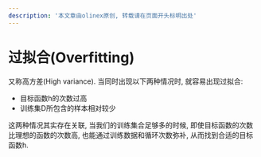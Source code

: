 ```yaml
---
description: '本文章由olinex原创, 转载请在页面开头标明出处'
---
```


# 过拟合\(Overfitting\)

又称高方差\(High variance\). 当同时出现以下两种情况时, 就容易出现过拟合:

* 目标函数h的次数过高
* 训练集D所包含的样本相对较少

这两种情况其实存在关联, 当我们的训练集合足够多的时候, 即使目标函数的次数比理想的函数的次数高, 也能通过训练数据和循环次数弥补, 从而找到合适的目标函数h. 





